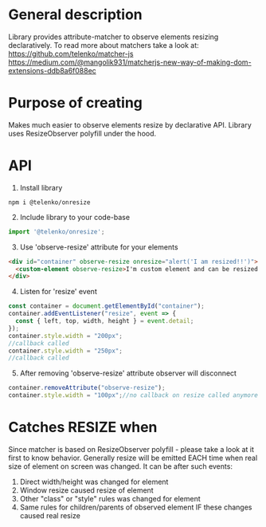 # General description
Library provides attribute-matcher to observe elements resizing declaratively. To read more about matchers take a look at:
https://github.com/telenko/matcher-js
https://medium.com/@mangolik931/matcherjs-new-way-of-making-dom-extensions-ddb8a6f088ec

# Purpose of creating
Makes much easier to observe elements resize by declarative API. Library uses ResizeObserver polyfill under the hood.

# API
1) Install library
```
npm i @telenko/onresize
```
2) Include library to your code-base
```Javascript
import '@telenko/onresize';
```
3) Use 'observe-resize' attribute for your elements
```HTML
<div id="container" observe-resize onresize="alert('I am resized!!')">
  <custom-element observe-resize>I'm custom element and can be resized!</custom-element>
</div>

```
4) Listen for 'resize' event
```Javascript
const container = document.getElementById("container");
container.addEventListener("resize", event => {
  const { left, top, width, height } = event.detail;
});
container.style.width = "200px";
//callback called
container.style.width = "250px";
//callback called
```
5) After removing 'observe-resize' attribute observer will disconnect
```Javascript
container.removeAttribute("observe-resize");
container.style.width = "100px";//no callback on resize called anymore
```

# Catches RESIZE when
Since matcher is based on ResizeObserver polyfill - please take a look at it first to know behavior.
Generally resize will be emitted EACH time when real size of element on screen was changed.
It can be after such events:
1) Direct width/height was changed for element
2) Window resize caused resize of element
3) Other "class" or "style" rules was changed for element
4) Same rules for children/parents of observed element IF these changes caused real resize